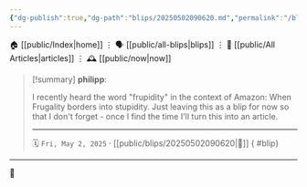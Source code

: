 ```yaml
---
{"dg-publish":true,"dg-path":"blips/20250502090620.md","permalink":"/blips/20250502090620/","title":"philipp @ Friday, May 2nd 2025"}
---
```



<div class="transclusion internal-embed is-loaded"><div class="markdown-embed">




🏠 [[public/Index\|home]]  ⋮ 🗣️ [[public/all-blips\|blips]] ⋮  📝 [[public/All Articles\|articles]]  ⋮ 🕰️ [[public/now\|now]]


</div></div>


> [!summary] **philipp**:
>
> I recently heard the word "frupidity" in the context of Amazon: When Frugality borders into stupidity. Just leaving this as a blip for now so that I don't forget - once I find the time I'll turn this into an article.
> - - -
>
> 🗓️ <code>Fri, May 2, 2025</code>   · [[public/blips/20250502090620\|🔗]]
{ #blip}


- - -

 👾
